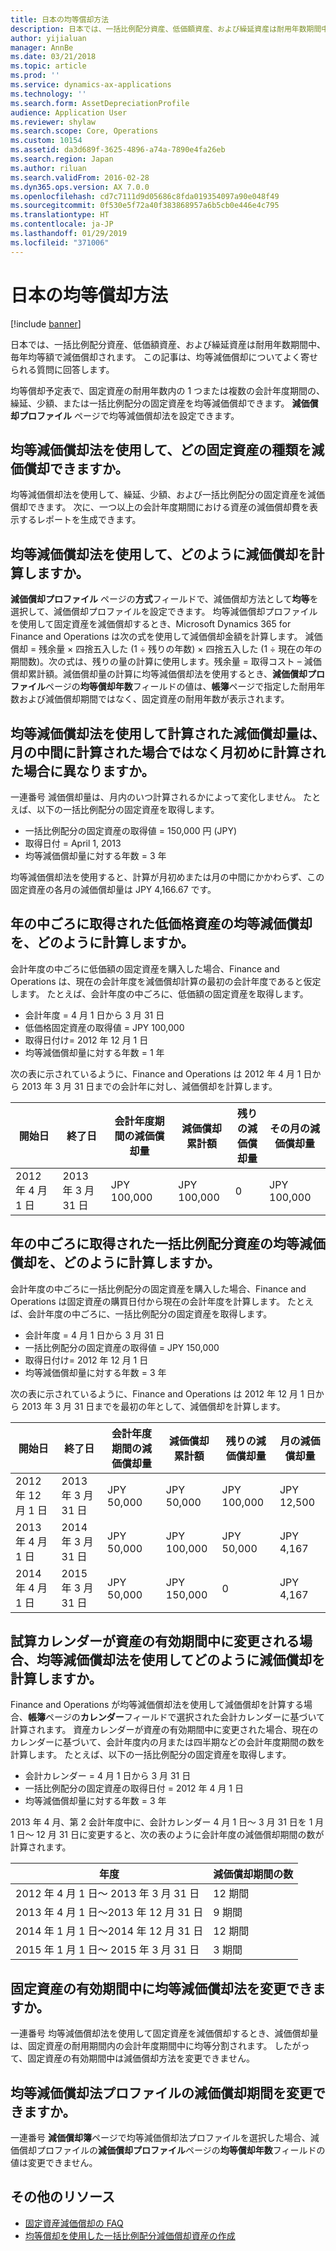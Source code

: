 ```yaml
---
title: 日本の均等償却方法
description: 日本では、一括比例配分資産、低価額資産、および繰延資産は耐用年数期間中、毎年均等額で減価償却されます。 この記事は、均等減価償却についてよく寄せられる質問に回答します。
author: yijialuan
manager: AnnBe
ms.date: 03/21/2018
ms.topic: article
ms.prod: ''
ms.service: dynamics-ax-applications
ms.technology: ''
ms.search.form: AssetDepreciationProfile
audience: Application User
ms.reviewer: shylaw
ms.search.scope: Core, Operations
ms.custom: 10154
ms.assetid: da3d689f-3625-4896-a74a-7890e4fa26eb
ms.search.region: Japan
ms.author: riluan
ms.search.validFrom: 2016-02-28
ms.dyn365.ops.version: AX 7.0.0
ms.openlocfilehash: cd7c7111d9d05686c8fda019354097a90e048f49
ms.sourcegitcommit: 0f530e5f72a40f383868957a6b5cb0e446e4c795
ms.translationtype: HT
ms.contentlocale: ja-JP
ms.lasthandoff: 01/29/2019
ms.locfileid: "371006"
---
```

# <a name="equally-divided-depreciation-method-for-japan"></a>日本の均等償却方法

[!include [banner](../includes/banner.md)]

日本では、一括比例配分資産、低価額資産、および繰延資産は耐用年数期間中、毎年均等額で減価償却されます。 この記事は、均等減価償却についてよく寄せられる質問に回答します。

均等償却予定表で、固定資産の耐用年数内の 1 つまたは複数の会計年度期間の、繰延、少額、または一括比例配分の固定資産を均等減価償却できます。 **減価償却プロファイル** ページで均等減価償却法を設定できます。

## <a name="what-types-of-fixed-assets-can-i-depreciate-by-using-the-equally-divided-depreciation-method"></a>均等減価償却法を使用して、どの固定資産の種類を減価償却できますか。
均等減価償却法を使用して、繰延、少額、および一括比例配分の固定資産を減価償却できます。 次に、一つ以上の会計年度期間における資産の減価償却費を表示するレポートを生成できます。

## <a name="how-is-depreciation-calculated-using-the-equally-divided-depreciation-method"></a>均等減価償却法を使用して、どのように減価償却を計算しますか。
**減価償却プロファイル** ページの**方式**フィールドで、減価償却方法として**均等**を選択して、減価償却プロファイルを設定できます。 均等減価償却プロファイルを使用して固定資産を減価償却するとき、Microsoft Dynamics 365 for Finance and Operations は次の式を使用して減価償却金額を計算します。 減価償却 = 残余量 × 四捨五入した (1 ÷ 残りの年数) × 四捨五入した (1 ÷ 現在の年の期間数)。次の式は、残りの量の計算に使用します。残余量 = 取得コスト – 減価償却累計額。減価償却量の計算に均等減価償却法を使用するとき、**減価償却プロファイル**ページの**均等償却年数**フィールドの値は、**帳簿**ページで指定した耐用年数および減価償却期間ではなく、固定資産の耐用年数が表示されます。

## <a name="does-the-depreciation-amount-that-is-calculated-by-using-the-equally-divided-depreciation-method-change-if-its-calculated-at-the-beginning-of-the-month-instead-of-in-the-middle-of-the-month"></a>均等減価償却法を使用して計算された減価償却量は、月の中間に計算された場合ではなく月初めに計算された場合に異なりますか。
一連番号 減価償却量は、月内のいつ計算されるかによって変化しません。 たとえば、以下の一括比例配分の固定資産を取得します。

-   一括比例配分の固定資産の取得値 = 150,000 円 (JPY)
-   取得日付 = April 1, 2013
-   均等減価償却量に対する年数 = 3 年

均等減価償却法を使用すると、計算が月初めまたは月の中間にかかわらず、この固定資産の各月の減価償却量は JPY 4,166.67 です。

## <a name="how-is-equally-divided-depreciation-calculated-for-a-lowvalue-asset-that-is-acquired-midyear"></a>年の中ごろに取得された低価格資産の均等減価償却を、どのように計算しますか。
会計年度の中ごろに低価額の固定資産を購入した場合、Finance and Operations は、現在の会計年度を減価償却計算の最初の会計年度であると仮定します。 たとえば、会計年度の中ごろに、低価額の固定資産を取得します。

-   会計年度 = 4 月 1 日から 3 月 31 日
-   低価格固定資産の取得値 = JPY 100,000
-   取得日付け= 2012 年 12 月 1 日
-   均等減価償却量に対する年数 = 1 年

次の表に示されているように、Finance and Operations は 2012 年 4 月 1 日から 2013 年 3 月 31 日までの会計年に対し、減価償却を計算します。

| 開始日    | 終了日       | 会計年度期間の減価償却量 | 減価償却累計額 | 残りの減価償却量 | その月の減価償却量 |
|---------------|----------------|-------------------------------------------|--------------------------|-------------------------------|-----------------------------------|
| 2012 年 4 月 1 日 | 2013 年 3 月 31 日 | JPY 100,000                               | JPY 100,000              | 0                             | JPY 100,000                      |

## <a name="how-is-equally-divided-depreciation-calculated-for-a-lumpsum-asset-that-is-acquired-midyear"></a>年の中ごろに取得された一括比例配分資産の均等減価償却を、どのように計算しますか。
会計年度の中ごろに一括比例配分の固定資産を購入した場合、Finance and Operations は固定資産の購買日付から現在の会計年度を計算します。 たとえば、会計年度の中ごろに、一括比例配分の固定資産を取得します。

-   会計年度 = 4 月 1 日から 3 月 31 日
-   一括比例配分の固定資産の取得値 = JPY 150,000
-   取得日付け= 2012 年 12 月 1 日
-   均等減価償却量に対する年数 = 3 年

次の表に示されているように、Finance and Operations は 2012 年 12 月 1 日から 2013 年 3 月 31 日までを最初の年として、減価償却を計算します。

| 開始日       | 終了日       | 会計年度期間の減価償却量 | 減価償却累計額 | 残りの減価償却量 | 月の減価償却量 |
|------------------|----------------|-----------------------------------------|--------------------------|-------------------------------|---------------------------------|
| 2012 年 12 月 1 日 | 2013 年 3 月 31 日 | JPY 50,000                              | JPY 50,000               | JPY 100,000                   | JPY 12,500                      |
| 2013 年 4 月 1 日    | 2014 年 3 月 31 日 | JPY 50,000                              | JPY 100,000              | JPY 50,000                    | JPY 4,167                       |
| 2014 年 4 月 1 日    | 2015 年 3 月 31 日 | JPY 50,000                              | JPY 150,000              | 0                             | JPY 4,167                       |

## <a name="how-is-depreciation-calculated-using-the-equally-divided-depreciation-method-if-the-asset-calendar-is-changed-during-the-asset-life-cycle"></a>試算カレンダーが資産の有効期間中に変更される場合、均等減価償却法を使用してどのように減価償却を計算しますか。
Finance and Operations が均等減価償却法を使用して減価償却を計算する場合、**帳簿**ページの**カレンダー**フィールドで選択された会計カレンダーに基づいて計算されます。 資産カレンダーが資産の有効期間中に変更された場合、現在のカレンダーに基づいて、会計年度内の月または四半期などの会計年度期間の数を計算します。 たとえば、以下の一括比例配分の固定資産を取得します。

-   会計カレンダー = 4 月 1 日から 3 月 31 日
-   一括比例配分の固定資産の取得日付 = 2012 年 4 月 1 日
-   均等減価償却量に対する年数 = 3 年

2013 年 4 月、第 2 会計年度中に、会計カレンダー 4 月 1 日～ 3 月 31 日を 1 月 1 日～ 12 月 31 日に変更すると、次の表のように会計年度の減価償却期間の数が計算されます。

| 年度                                | 減価償却期間の数 |
|--------------------------------------------|--------------------------------|
| 2012 年 4 月 1 日～ 2013 年 3 月 31 日      | 12 期間                     |
| 2013 年 4 月 1 日～2013 年 12 月 31 日   | 9 期間                      |
| 2014 年 1 月 1 日～2014 年 12 月 31 日 | 12 期間                     |
| 2015 年 1 月 1 日～ 2015 年 3 月 31 日    | 3 期間                      |

## <a name="can-i-modify-the-equally-divided-depreciation-method-during-the-life-cycle-of-a-fixed-asset"></a>固定資産の有効期間中に均等減価償却法を変更できますか。
一連番号 均等減価償却法を使用して固定資産を減価償却するとき、減価償却量は、固定資産の耐用期間内の会計年度期間中に均等分割されます。 したがって、固定資産の有効期間中は減価償却方法を変更できません。

## <a name="can-i-change-the-depreciation-period-for-an-equally-divided-depreciation-profile"></a>均等減価償却法プロファイルの減価償却期間を変更できますか。
一連番号 **減価償却簿**ページで均等減価償却法プロファイルを選択した場合、減価償却プロファイルの**減価償却プロファイル**ページの**均等償却年数**フィールドの値は変更できません。

## <a name="additional-resources"></a>その他のリソース
- [固定資産減価償却の FAQ](apac-jpn-fixed-asset-depreciation.md)
- [均等償却を使用した一括比例配分減価償却資産の作成](./tasks/create-lump-sum-depreciation-assets-equally-divided-method.md)



